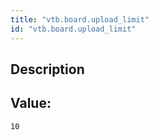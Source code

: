 ```yaml
---
title: "vtb.board.upload_limit"
id: "vtb.board.upload_limit"
---
```

## Description



## Value: 
```
10
```
